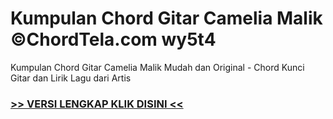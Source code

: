 
 # Kumpulan Chord Gitar Camelia Malik ©ChordTela.com wy5t4


Kumpulan Chord Gitar Camelia Malik Mudah dan Original - Chord Kunci Gitar dan Lirik Lagu dari Artis

###  <a href="https://shortlighzx.web.app?sq=Kumpulan Chord Gitar Camelia Malik ©ChordTela.com"> >> VERSI LENGKAP KLIK DISINI << </a>
